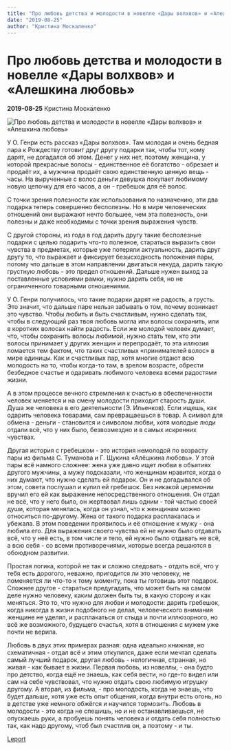 ```yaml
---
title: "Про любовь детства и молодости в новелле «Дары волхвов» и «Алешкина любовь»"
date: "2019-08-25"
author: "Кристина Москаленко"
---
```


# Про любовь детства и молодости в новелле «Дары волхвов» и «Алешкина любовь»

**2019-08-25** Кристина Москаленко

![Про любовь детства и молодости в новелле «Дары волхвов» и «Алешкина любовь»](https://i1.wp.com/www.leport.com.ua/wp-content/uploads/2019/08/vlcsnap-2019-08-24-09h21m22s407.png?w=720)

У О. Генри есть рассказ «Дары волхвов». Там молодая и очень бедная пара к Рождеству готовит друг другу подарки так, чтобы тот, кому дарят, не догадался об этом. Денег у них нет, поэтому женщина, у которой прекрасные волосы - единственное её богатство - обрезает и продаёт их, а мужчина продаёт свою единственную ценную вещь - часы. На вырученные с волос деньги девушка покупает любимому новую цепочку для его часов, а он - гребешок для её волос.

С точки зрения полезности как использования по назначению, эти два подарка теперь совершенно бесполезны. Но в мире человеческих отношений они выражают нечто большее, чем эта полезность, они полезны и даже необходимы с точки зрения выражения чувств.

С другой стороны, из года в год дарить другу такие бесполезные подарки с целью подарить что-то полезное, стараться выразить свои чувства в предметах, которые уже потеряли актуальность, дарить друг другу то, что выражает и фиксирует безысходность положения пары, потому что дальше в этом направлении двигаться некуда, дарить такую грустную любовь - это предел отношений. Дальше нужен выход за поставленные условиями рамки, нужно дарить себя, но не ограниченного товарными отношениями.

У О. Генри получилось, что такие подарки дарят не радость, а грусть. Это значит, что дальше паре нельзя забывать о том, почему возникает это чувство. Чтобы любить и быть счастливым, нужно сделать так, чтобы в следующий раз твоя любовь могла или волосы сохранить, или в коротких волосах найти радость. Если же молодой человек думает, что, чтобы сохранить волосы любимой, нужно стать тем, кто эти волосы принимает у других женщин и перепродаёт, то эта иллюзия ломается тем фактом, что таких счастливых «принимателей волос» в мире единицы. Как и счастливых пар, хотя многие отдают всю молодость на то, чтобы когда-то там, в зрелом возрасте, обрести безбедное счастье и одаривать любимого человека всеми радостями жизни.

А в этом процессе вечного стремления к счастью в обеспеченности человек меняется и на смену молодости приходит старость души. Душа же человека в его деятельности (Э. Ильенков). Если ищешь, как одарить человека товарами, сам превращаешься в товар. А символ для обмена - деньги - становится и символом любви, хотя молодые люди отдали всё, что у них было, безвозмездно и в самых искренних чувствах.

Другая история с гребешком - это история немолодой по возрасту пары из фильма С. Туманова и Г. Щукина «Алёшкина любовь». У этой пары всё намного сложнее: жена уже давно ищет любви в объятиях другого мужчины, а мужу подсказали, что женщинам нравится, когда о них думают, что нужно сделать ей подарок. Он и не догадывался об этом, совета послушал и купил ей гребешок. Без никакой церемонии вручил его ей как выражение непосредственного отношения. Он отдал не всё, что у него было, он жертвовал лишь одним - той частью своей души, которая менялась, когда он узнал, что к женщинам можно относиться по-другому. Жена от такого подарка расплакалась и убежала. В этом поведении проявилось и её отношение к мужу - она любила его. Для выражения своего чувства ей не нужно было отдавать всё, что у неё есть, в том числе и тело, ей нужно было отдавать не всё, а всю себя - со всеми противоречиями, которые всегда решаются в обоюдном развитии.

Простая логика, которой не так и сложно следовать - отдать всё, что у тебя есть дорогого, неважно, пригодится ли это человеку, не поменяется ли что-то к тому моменту, пока ты готовишь этот подарок. Сложнее другое - стараться предугадать, что может быть на самом деле нужно человеку, каким должен быть ты, в какую сторону и как меняться. Это то, что нужно для любви и молодости: дарить гребешок, когда никогда в жизни подобного не делал, человеческого внимания женщине не уделял, и расплакаться от стыда и почти иллюзорного, но всё же возможного, будущего счастья, хотя в отношения с мужем уже почти не верила.

Любовь в двух этих примерах разная: одна идеально книжная, но схематичная - отдал всё и этим откупился, даже если мечтал сделать самый лучший подарок, другая любовь - нелогичная, странная, но живая - как бывает в жизни. Первая любовь, из новеллы, - она будто про детство, когда ещё не знаешь, как себя вести, но где-то видел или сам на себе чувствовал, что нужно отдать свою любимую игрушку другому. А вторая, из фильма, - про молодость, когда не знаешь, что будет дальше, хотя уже есть опыт общения, когда внутри есть огонь, но в детстве уже немного обжёгся и научился тормозить. Любовь в молодости - это когда не спешишь, но и не останавливаешься, не опускаешь руки, а пробуешь понять человека и отдать себя полностью так, как надо другому, чтоб был счастлив он, а поэтому - и ты.

[Leport](http://www.leport.com.ua/pro-lyubov-detstva-y-molodosty-v-novelle-dary-volhvov-y-fylme-alyoshkyna-lyubov/)